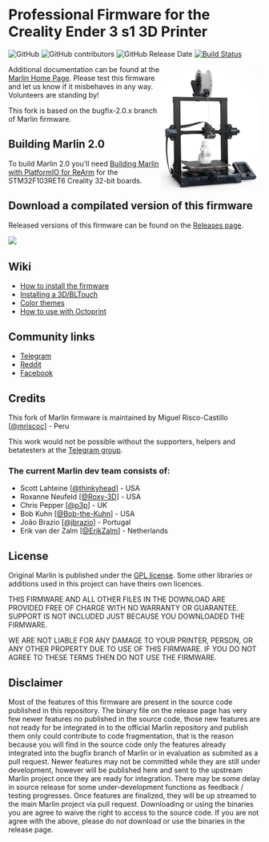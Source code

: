 # Professional Firmware for the Creality Ender 3 s1 3D Printer 

![GitHub](https://img.shields.io/github/license/mriscoc/Marlin_Ender3S1.svg)
![GitHub contributors](https://img.shields.io/github/contributors/mriscoc/Marlin_Ender3S1.svg)
![GitHub Release Date](https://img.shields.io/github/release-date/mriscoc/Marlin_Ender3S1.svg)
[![Build Status](https://github.com/mriscoc/Marlin_Ender3S1/workflows/CI/badge.svg?branch=bugfix-2.0.x)](https://github.com/mriscoc/Marlin_Ender3S1/actions)

<img align="right" width=200 src="buildroot/share/pixmaps/Ender3s1.jpg" />

Additional documentation can be found at the [Marlin Home Page](https://marlinfw.org/).
Please test this firmware and let us know if it misbehaves in any way. Volunteers are standing by!

This fork is based on the bugfix-2.0.x branch of Marlin firmware.

## Building Marlin 2.0

To build Marlin 2.0 you'll need [Building Marlin with PlatformIO for ReArm](https://marlinfw.org/docs/basics/install_rearm.html) for the STM32F103RET6 Creality 32-bit boards.

## Download a compilated version of this firmware

Released versions of this firmware can be found on the [Releases page](https://github.com/mriscoc/Marlin_Ender3S1/releases).

![](https://raw.githubusercontent.com/mriscoc/Marlin_Ender3S1/Ender3S1-Released/screenshots/main.jpg)

## Wiki
 - [How to install the firmware](https://github.com/mriscoc/Marlin_Ender3S1/wiki/How-to-install-the-firmware)
 - [Installing a 3D/BLTouch](https://github.com/mriscoc/Marlin_Ender3S1/wiki/3D-BLTouch)
 - [Color themes](https://github.com/mriscoc/Marlin_Ender3S1/wiki/Color-Themes)
 - [How to use with Octoprint](https://github.com/mriscoc/Marlin_Ender3S1/wiki/Octoprint)
  
## Community links
* [Telegram](https://t.me/Ender3S1_Firmware)
* [Reddit](https://www.reddit.com/r/Ender3S1Firmware) 
* [Facebook](https://www.facebook.com/groups/Ender3S1firmware)

## Credits

This fork of Marlin firmware is maintained by Miguel Risco-Castillo [[@mriscoc](https://github.com/mriscoc)] - Peru  

This work would not be possible without the supporters, helpers and betatesters at the [Telegram group](https://t.me/Ender3S1_Firmware).

### The current Marlin dev team consists of:
 - Scott Lahteine [[@thinkyhead](https://github.com/thinkyhead)] - USA
 - Roxanne Neufeld [[@Roxy-3D](https://github.com/Roxy-3D)] - USA
 - Chris Pepper [[@p3p](https://github.com/p3p)] - UK
 - Bob Kuhn [[@Bob-the-Kuhn](https://github.com/Bob-the-Kuhn)] - USA
 - João Brazio [[@jbrazio](https://github.com/jbrazio)] - Portugal
 - Erik van der Zalm [[@ErikZalm](https://github.com/ErikZalm)] - Netherlands

## License

Original Marlin is published under the [GPL license](/LICENSE). Some other libraries or additions used in this project can have theirs own licences.

THIS FIRMWARE AND ALL OTHER FILES IN THE DOWNLOAD ARE PROVIDED FREE OF CHARGE WITH NO WARRANTY OR GUARANTEE. SUPPORT IS NOT INCLUDED JUST BECAUSE YOU DOWNLOADED THE FIRMWARE.

WE ARE NOT LIABLE FOR ANY DAMAGE TO YOUR PRINTER, PERSON, OR ANY OTHER PROPERTY DUE TO USE OF THIS FIRMWARE. IF YOU DO NOT AGREE TO THESE TERMS THEN DO NOT USE THE FIRMWARE.

## Disclaimer

Most of the features of this firmware are present in the source code published in this repository. The binary file on the release page has very few newer features no published in the source code, those new features are not ready for be integrated in to the official Marlin repository and publish them only could contribute to code fragmentation, that is the reason because you will find in the source code only the features already integrated into the bugfix branch of Marlin or in evaluation as submited as a pull request. Newer features may not be committed while they are still under development, however will be published here and sent to the upstream Marlin project once they are ready for integration. There may be some delay in source release for some under-development functions as feedback / testing progresses. Once features are finalized, they will be up streamed to the main Marlin project via pull request. Downloading or using the binaries you are agree to waive the right to access to the source code. If you are not agree with the above, please do not download or use the binaries in the release page.
